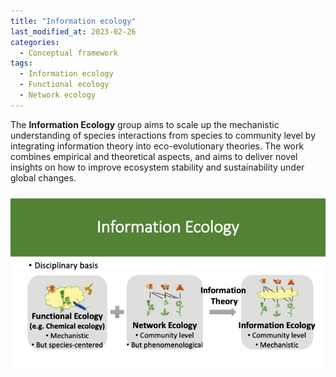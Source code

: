 ```yaml
---
title: "Information ecology"
last_modified_at: 2023-02-26
categories:
  - Conceptual framework
tags:
  - Information ecology
  - Functional ecology
  - Network ecology
---
```


The **Information Ecology** group aims to scale up the mechanistic understanding of species interactions from species to community level by integrating information theory into eco-evolutionary theories. The work combines empirical and theoretical aspects, and aims to deliver novel insights on how to improve ecosystem stability and sustainability under global changes.

![Research](assets/../../assets/images/InfoEcol.jpg)